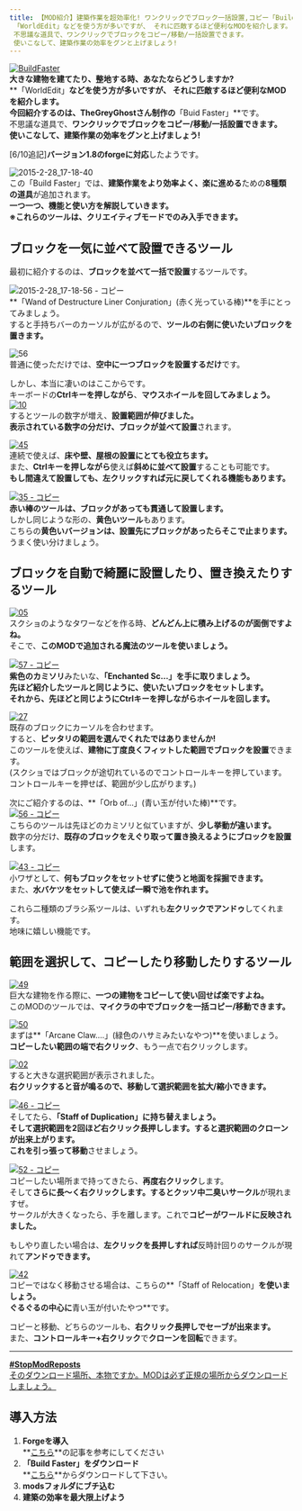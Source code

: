 ```yaml
---
title: 【MOD紹介】建築作業を超効率化! ワンクリックでブロック一括設置,コピー「Build Faster」
 「WorldEdit」などを使う方が多いですが、 それに匹敵するほど便利なMODを紹介します。 今回紹介するのは、TheGreyGhostさん制作の「Buid Faster」です。
 不思議な道具で、ワンクリックでブロックをコピー/移動/一括設置できます。
 使いこなして、建築作業の効率をグンと上げましょう!
---
```


[![BuildFaster](https://cdn-ak.f.st-hatena.com/images/fotolife/s/sasigume/20210208/20210208140916.png)](#5/8/5841434a.png "BuildFaster")  
**大きな建物を建てたり、整地する時、あなたならどうしますか?**  
**「WorldEdit」**などを使う方が多いですが、 **それに匹敵するほど便利なMODを紹介します。**   
今回紹介するのは、TheGreyGhostさん制作の**「Buid Faster」**です。  
不思議な道具で、**ワンクリックでブロックをコピー/移動/一括設置できます。**  
**使いこなして、建築作業の効率をグンと上げましょう!**

\[6/10追記\]**バージョン1.8のforgeに対応**したようです。

![2015-2-28_17-18-40](https://cdn-ak.f.st-hatena.com/images/fotolife/s/sasigume/20210208/20210208162636.jpg)  
この「Build Faster」では、**建築作業をより効率よく、楽に進める**ための**8種類の道具**が追加されます。  
**一つ一つ、機能と使い方を解説していきます。**  
**※これらのツールは、クリエイティブモードでのみ入手できます。**

## ブロックを一気に並べて設置できるツール

最初に紹介するのは、**ブロックを並べて一括で設置**するツールです。

![2015-2-28_17-18-56 - コピー](https://cdn-ak.f.st-hatena.com/images/fotolife/s/sasigume/20210208/20210208125659.jpg)  
**「Wand of Destructure Liner Conjuration」(赤く光っている棒)**を手にとってみましょう。  
すると手持ちバーのカーソルが広がるので、**ツールの右側に使いたいブロックを置きます。**

![56](https://cdn-ak.f.st-hatena.com/images/fotolife/s/sasigume/20210208/20210208164737.png)  
普通に使っただけでは、**空中に一つブロックを設置するだけ**です。

しかし、本当に凄いのはここからです。  
キーボードの**Ctrlキーを押しながら**、**マウスホイールを回してみましょう。**  
[![10](https://cdn-ak.f.st-hatena.com/images/fotolife/s/sasigume/20210208/20210208132008.png)](#2/4/24dc7aab.png "10")  
するとツールの数字が増え、**設置範囲が伸びました。**  
**表示されている数字の分だけ、ブロックが並べて設置**されます。

[![45](https://cdn-ak.f.st-hatena.com/images/fotolife/s/sasigume/20210208/20210208143620.png)](#7/0/70410d03.png "45")  
連続で使えば、**床や壁、屋根の設置にとても役立ちます。**  
また、**Ctrlキーを押しながら**使えば**斜めに並べて設置**することも可能です。  
**もし間違えて設置しても、左クリックすれば元に戻してくれる機能もあります。**

[![35 - コピー](https://cdn-ak.f.st-hatena.com/images/fotolife/s/sasigume/20210208/20210208154955.png)](#b/5/b5f74fa2.png "35 - コピー")  
**赤い棒のツールは、ブロックがあっても貫通して設置します。**  
しかし同じような形の、**黄色いツール**もあります。  
こちらの**黄色いバージョンは、設置先にブロックがあったらそこで止まります。**  
うまく使い分けましょう。

## ブロックを自動で綺麗に設置したり、置き換えたりするツール

[![05](https://cdn-ak.f.st-hatena.com/images/fotolife/s/sasigume/20210208/20210208141720.png)](#5/f/5fbcd928.png "05")  
スクショのようなタワーなどを作る時、**どんどん上に積み上げるのが面倒ですよね。**  
そこで、**このMODで追加される魔法のツールを使いましょう。**

[![57 - コピー](https://cdn-ak.f.st-hatena.com/images/fotolife/s/sasigume/20210208/20210208154334.png)](#b/0/b014afb0.png "57 - コピー")  
**紫色のカミソリ**みたいな、**「Enchanted Sc…」**を手に取りましょう。  
先ほど紹介したツールと同じように、**使いたいブロックをセット**します。  
それから、先ほどと同じように**Ctrlキーを押しながらホイールを回します。**

[![27](https://cdn-ak.f.st-hatena.com/images/fotolife/s/sasigume/20210208/20210208144342.png)](#7/7/7727db7a.png "27")  
既存のブロックにカーソルを合わせます。  
すると、**ピッタリの範囲を選んでくれたではありませんか!**  
このツールを使えば、**建物に丁度良くフィットした範囲でブロックを設置**できます。  
(スクショではブロックが途切れているのでコントロールキーを押しています。  
コントロールキーを押せば、範囲が少し広がります。)

次にご紹介するのは、**「Orb of…」(青い玉が付いた棒)**です。  
[![56 - コピー](https://cdn-ak.f.st-hatena.com/images/fotolife/s/sasigume/20210208/20210208154555.png)](#b/2/b26aad26.png "56 - コピー")  
こちらのツールは先ほどのカミソリと似ていますが、**少し挙動が違います。**  
数字の分だけ、**既存のブロックをえぐり取って置き換えるようにブロックを設置**します。

[![43 - コピー](https://cdn-ak.f.st-hatena.com/images/fotolife/s/sasigume/20210208/20210208151723.png)](#9/7/9712b8bb.png "43 - コピー")  
小ワザとして、**何もブロックをセットせずに使うと地面を採掘できます。**  
また、**水バケツをセットして使えば一瞬で池を作れます。**

これら二種類のブラシ系ツールは、いずれも**左クリックでアンドゥ**してくれます。  
地味に嬉しい機能です。

## 範囲を選択して、コピーしたり移動したりするツール

[![49](https://cdn-ak.f.st-hatena.com/images/fotolife/s/sasigume/20210208/20210208174636.png)](#e/a/eadb6ae3.png "49")  
巨大な建物を作る際に、**一つの建物をコピーして使い回せば楽ですよね。**  
このMODのツールでは、**マイクラの中でブロックを一括コピー/移動できます。**

[![50](https://cdn-ak.f.st-hatena.com/images/fotolife/s/sasigume/20210208/20210208161728.png)](#d/2/d2d53f4a.png "50")  
まずは**「Arcane Claw….」(緑色のハサミみたいなやつ)**を使いましょう。  
**コピーしたい範囲の端で右クリック**、もう一点で右クリックします。

[![02](https://cdn-ak.f.st-hatena.com/images/fotolife/s/sasigume/20210208/20210208140357.png)](#5/2/52e88226.png "02")  
すると大きな選択範囲が表示されました。  
**右クリックすると音が鳴るので、移動して選択範囲を拡大/縮小できます。**

[![46 - コピー](https://cdn-ak.f.st-hatena.com/images/fotolife/s/sasigume/20210208/20210208132740.png)](#2/c/2c5a875b.png "46 - コピー")  
そしてたら、**「Staff of Duplication」**に持ち替えましょう。  
そして**選択範囲を2回ほど右クリック長押しします。すると選択範囲のクローンが出来上がります。  
**これを**引っ張って移動**させましょう。

[![52 - コピー](https://cdn-ak.f.st-hatena.com/images/fotolife/s/sasigume/20210208/20210208133111.png)](#2/f/2f4e485c.png "52 - コピー")  
コピーしたい場所まで持ってきたら、**再度右クリック**します。  
そして**さらに長～く右クリックします。**すると**クッソ中二臭いサークル**が現れますぜ。  
サークルが大きくなったら、手を離します。これで**コピーがワールドに反映されました。**

もしやり直したい場合は、**左クリックを長押しすれば**反時計回りのサークルが現れて**アンドゥできます。**

[![42](https://cdn-ak.f.st-hatena.com/images/fotolife/s/sasigume/20210208/20210208160256.png)](#c/3/c35ac96b.png "42")  
コピーではなく移動させる場合は、こちらの**「Staff of Relocation」**を使いましょう。  
ぐるぐるの中心に**青い玉が付いたやつ**です。

コピーと移動、どちらのツールも、**右クリック長押しでセーブが出来ます。**  
また、**コントロールキー+右クリック**で**クローンを回転**できます。

---

[**#StopModReposts**  
そのダウンロード場所、本物ですか。MODは必ず正規の場所からダウンロードしましょう。](https://www.napoan.com/stop-mod-reposts/)

## 導入方法 

1.  **Forgeを導入**  
    **[こちら](/new-way-to-install-mod/#forge-inst)**の記事を参考にしてください
2.  **「Build Faster」をダウンロード**  
    **[こちら](http://www.minecraftforum.net/forums/mapping-and-modding/minecraft-mods/2258367-build-faster-v2-1-7-10 "「Build Faster MOD」のダウンロード")**からダウンロードして下さい。
3.  **modsフォルダにブチ込む** 
4.  **建築の効率を最大限上げよう**
